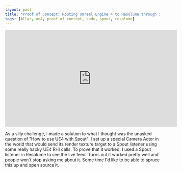 ```yaml
---
layout: post
title: "Proof of Concept: Routing Unreal Engine 4 to Resolume through Spout"
tags: [Allar, ue4, proof of concept, code, spout, resolume]
---
```


<iframe width="560" height="315" src="https://www.youtube.com/embed/Yy8NZFCBMm4" frameborder="0"> </iframe>

As a silly challenge, I made a solution to what I thought was the unasked question of "How to use UE4 with Spout". I set up a special Camera Actor in the world that would send its render texture target to a Spout listener using some really hacky UE4 RHI calls. To prove that it worked, I used a Spout listener in Resolume to see the live feed. Turns out it worked pretty well and people won't stop asking me about it. Some time I'd like to be able to spruce this up and open source it.